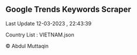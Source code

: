 

## Google Trends Keywords Scraper 
 
Last Update 12-03-2023 , 22:43:39

Country List :
VIETNAM.json



© Abdul Muttaqin 
